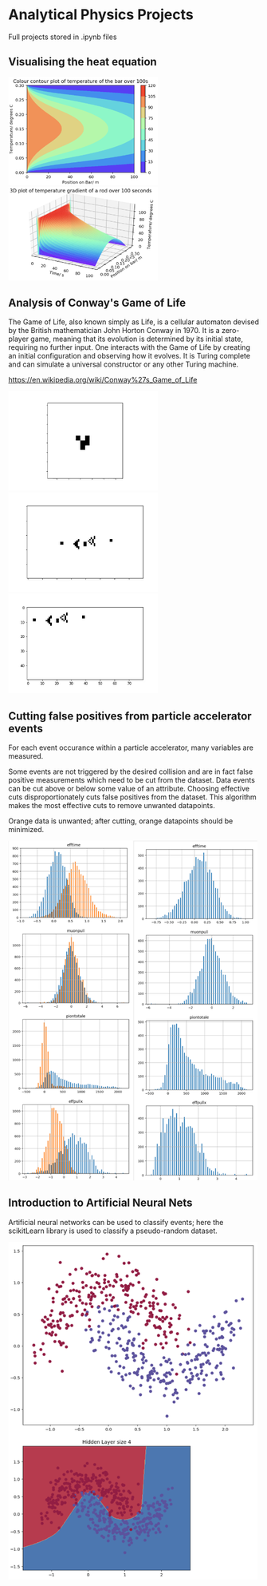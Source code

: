 # Analytical Physics Projects
Full projects stored in .ipynb files

## Visualising the heat equation

<img src="https://github.com/JamesDHW/ParticleAccelerator/blob/master/Heat1.png" width="300">

<img src="https://github.com/JamesDHW/ParticleAccelerator/blob/master/Heat2.png" width="300">

## Analysis of Conway's Game of Life

The Game of Life, also known simply as Life, is a cellular automaton devised by the British mathematician John Horton Conway in 1970. It is a zero-player game, meaning that its evolution is determined by its initial state, requiring no further input. One interacts with the Game of Life by creating an initial configuration and observing how it evolves. It is Turing complete and can simulate a universal constructor or any other Turing machine.

https://en.wikipedia.org/wiki/Conway%27s_Game_of_Life

<img src="https://github.com/JamesDHW/ParticleAccelerator/blob/master/Inf.gif" width="300">

<img src="https://github.com/JamesDHW/ParticleAccelerator/blob/master/InfGun.gif" width="300">

<img src="https://github.com/JamesDHW/ParticleAccelerator/blob/master/GliderGun.gif" width="300">

## Cutting false positives from particle accelerator events

For each event occurance within a particle accelerator, many variables are measured. 

Some events are not triggered by the desired collision and are in fact false positive measurements which need to be cut from the dataset. Data events can be cut above or below some value of an attribute. Choosing effective cuts disproportionately cuts false positives from the dataset. This algorithm makes the most effective cuts to remove unwanted datapoints.

Orange data is unwanted; after cutting, orange datapoints should be minimized.

<img src="https://github.com/JamesDHW/ParticleAccelerator/blob/master/attributes.png" width="500">

## Introduction to Artificial Neural Nets

Artificial neural networks can be used to classify events; here the scikitLearn library is used to classify a pseudo-random dataset.

<img src="https://github.com/JamesDHW/ParticleAccelerator/blob/master/ANN.png" width="500">

